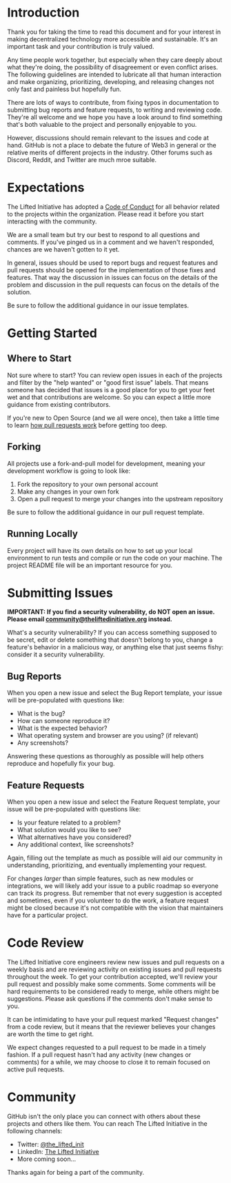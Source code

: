 # Introduction

Thank you for taking the time to read this document and for your interest in making
decentralized technology more accessible and sustainable. It's an important task and your
contribution is truly valued.

Any time people work together, but especially when they care deeply about what they're
doing, the possibility of disagreement or even conflict arises. The following guidelines
are intended to lubricate all that human interaction and make organizing, prioritizing,
developing, and releasing changes not only fast and painless but hopefully fun.

There are lots of ways to contribute, from fixing typos in documentation to submitting bug
reports and feature requests, to writing and reviewing code. They're all welcome and we
hope you have a look around to find something that's both valuable to the project and
personally enjoyable to you.

However, discussions should remain relevant to the issues and code at hand. GitHub is not
a place to debate the future of Web3 in general or the relative merits of different
projects in the industry. Other forums such as Discord, Reddit, and Twitter are much mroe
suitable.

# Expectations

The Lifted Initiative has adopted a [Code of
Conduct](https://github.com/the-lifted-initiative/.github/blob/main/docs/CODE_OF_CONDUCT.md)
for all behavior related to the projects within the organization. Please read it before
you start interacting with the community.

We are a small team but try our best to respond to all questions and comments. If you've
pinged us in a comment and we haven't responded, chances are we haven't gotten to it yet.

In general, issues should be used to report bugs and request features and pull requests
should be opened for the implementation of those fixes and features. That way the
discussion in issues can focus on the details of the problem and discussion in the pull
requests can focus on the details of the solution.

Be sure to follow the additional guidance in our issue templates.

# Getting Started

## Where to Start

Not sure where to start? You can review open issues in each of the projects and filter by
the "help wanted" or "good first issue" labels. That means someone has decided that issues
is a good place for you to get your feet wet and that contributions are welcome. So you
can expect a little more guidance from existing contributors.

If you're new to Open Source (and we all were once), then take a little time to learn [how
pull requests work](https://docs.github.com/en/pull-requests) before getting too deep.

## Forking

All projects use a fork-and-pull model for development, meaning your development workflow
is going to look like:

1. Fork the repository to your own personal account
2. Make any changes in your own fork
3. Open a pull request to merge your changes into the upstream repository

Be sure to follow the additional guidance in our pull request template.

## Running Locally

Every project will have its own details on how to set up your local environment to run
tests and compile or run the code on your machine. The project README file will be an
important resource for you.

# Submitting Issues

**IMPORTANT: If you find a security vulnerability, do NOT open an issue. Please email
community@theliftedinitiative.org instead.**

What's a security vulnerability? If you can access something supposed to be secret, edit
or delete something that doesn't belong to you, change a feature's behavior in a malicious
way, or anything else that just seems fishy: consider it a security vulnerability.

## Bug Reports

When you open a new issue and select the Bug Report template, your issue will be
pre-populated with questions like:

- What is the bug?
- How can someone reproduce it?
- What is the expected behavior?
- What operating system and browser are you using? (if relevant)
- Any screenshots?

Answering these questions as thoroughly as possible will help others reproduce and
hopefully fix your bug.

## Feature Requests

When you open a new issue and select the Feature Request template, your issue will be
pre-populated with questions like:

- Is your feature related to a problem?
- What solution would you like to see?
- What alternatives have you considered?
- Any additional context, like screenshots?

Again, filling out the template as much as possible will aid our community in
understanding, prioritizing, and eventually implementing your request.

For changes _larger_ than simple features, such as new modules or integrations, we will
likely add your issue to a public roadmap so everyone can track its progress. But remember
that not every suggestion is accepted and sometimes, even if you volunteer to do the work,
a feature request might be closed because it's not compatible with the vision that
maintainers have for a particular project.

# Code Review

The Lifted Initiative core engineers review new issues and pull requests on a weekly basis
and are reviewing activity on existing issues and pull requests throughout the week. To
get your contribution accepted, we'll review your pull request and possibly make some
comments. Some comments will be hard requirements to be considered ready to merge, while
others might be suggestions. Please ask questions if the comments don't make sense to you.

It can be intimidating to have your pull request marked "Request changes" from a code
review, but it means that the reviewer believes your changes are worth the time to get
right.

We expect changes requested to a pull request to be made in a timely fashion. If a pull
request hasn't had any activity (new changes or comments) for a while, we may choose to
close it to remain focused on active pull requests.

# Community

GitHub isn't the only place you can connect with others about these projects and others
like them. You can reach The Lifted Initiative in the following channels:

- Twitter: [@the_lifted_init](https://twitter.com/the_lifted_init)
- LinkedIn: [The Lifted
  Initiative](https://www.linkedin.com/company/the-lifted-initiative)
- More coming soon...

Thanks again for being a part of the community.
